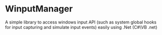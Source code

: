 # WinputManager
A simple library to access windows input API (such as system global hooks for input capturing and simulate input events) easily using .Net (C#\VB .net)
